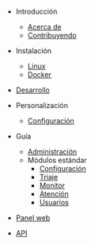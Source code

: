 - Introducción
  - [Acerca de](/2.2/README.md)
  - [Contribuyendo](/2.2/contributing.md)

- Instalación
  - [Linux](/2.2/install-linux.md)
  - [Docker](/2.2/install-docker.md)

- [Desarrollo](/2.2/development.md)

- Personalización
  - [Configuración](/2.2/configuration.md)

- Guía
  - [Administración](/2.2/administration.md)
  - Módulos estándar
    - [Configuración](/2.2/module-settings.md)
    - [Triaje](/2.2/module-triage.md)
    - [Monitor](/2.2/module-monitor.md)
    - [Atención](/2.2/module-attendance.md)
    - [Usuarios](/2.2/module-users.md)

- [Panel web](/2.2/painel-web.md)

- [API](/2.2/api.md)
